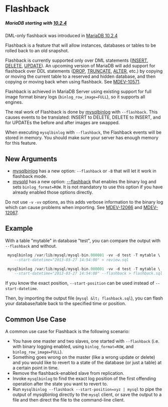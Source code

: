# Flashback

##### MariaDB starting with [10.2.4](/kb/en/mariadb-1024-release-notes/)

DML-only flashback was introduced in [MariaDB 10.2.4](/kb/en/mariadb-1024-release-notes/)

Flashback is a feature that will allow instances, databases or tables to be rolled back to an old snapshot.

Flashback is currently supported only over DML statements ([INSERT](/sql-statements-structure/sql-statements/data-manipulation/inserting-loading-data/insert/), [DELETE](/sql-statements-structure/sql-statements/data-manipulation/changing-deleting-data/delete/), [UPDATE](/sql-statements-structure/sql-statements/data-manipulation/changing-deleting-data/update/)). An upcoming version of MariaDB will add support for flashback over DDL statements ([DROP](/sql-statements-structure/sql-statements/data-definition/drop/drop-table/), [TRUNCATE](/sql-statements-structure/sql-statements/table-statements/truncate-table/), [ALTER](/sql-statements-structure/sql-statements/data-definition/alter/alter-table/), etc.) by copying or moving the current table to a reserved and hidden database, and then copying or moving back when using flashback. See [MDEV-10571](https://jira.mariadb.org/browse/MDEV-10571).

Flashback is achieved in MariaDB Server using existing support for full image format binary logs (`binlog_row_image=FULL`), so it supports all engines.

The real work of Flashback is done by [mysqlbinlog](/clients-utilities/mysqlbinlog/) with `--flashback`. This causes events to be translated: INSERT to DELETE, DELETE to INSERT, and for UPDATEs the before and after images are swapped.

When executing `mysqlbinlog` with `--flashback`, the Flashback events will be stored in memory. You should make sure your server has enough memory for this feature.

## New Arguments

- [mysqlbinlog](/clients-utilities/mysqlbinlog/) has a new option: `--flashback` or `-B` that will let it work in flashback mode.
- [mysqld](/mariadb-administration/getting-installing-and-upgrading-mariadb/starting-and-stopping-mariadb/mysqld-options/) has a new option: [--flashback](/kb/en/mysqld-options/#-flashback) that enables the binary log and sets `binlog_format=ROW`. It is not mandatory to use this option if you have already enabled those options directly.

Do not use `-v` `-vv` options, as this adds verbose information to the binary log which can cause problems when importing. See [MDEV-12066](https://jira.mariadb.org/browse/MDEV-12066) and [MDEV-12067](https://jira.mariadb.org/browse/MDEV-12067).

## Example

With a table "mytable" in database "test", you can compare the output with `--flashback` and without.

```sql
 mysqlbinlog /var/lib/mysql/mysql-bin.000001 -vv -d test -T mytable \
    --start-datetime="2013-03-27 14:54:00" > review.sql
```

```sql
 mysqlbinlog /var/lib/mysql/mysql-bin.000001 -vv -d test -T mytable \
    --start-datetime="2013-03-27 14:54:00" --flashback > flashback.sql
```

If you know the exact position, `--start-position` can be used instead of `--start-datetime`.

Then, by importing the output file (`mysql &lt; flashback.sql`), you can flash your database/table back to the specified time or position.

## Common Use Case

A common use case for Flashback is the following scenario:

- You have one master and two slaves, one started with `--flashback` (i.e. with binary logging enabled, using `binlog_format=ROW`, and `binlog_row_image=FULL`).
- Something goes wrong on the master (like a wrong update or delete) and you would like to revert to a state of the database (or just a table) at a certain point in time.
- Remove the flashback-enabled slave from replication.
- Invoke `mysqlbinlog` to find the exact log position of the first offending operation after the state you want to revert to.
- Run `mysqlbinlog --flashback --start-position=xyz | mysql` to pipe the output of mysqlbinlog directly to the `mysql` client, or save the output to a file and then direct the file to the command-line client.